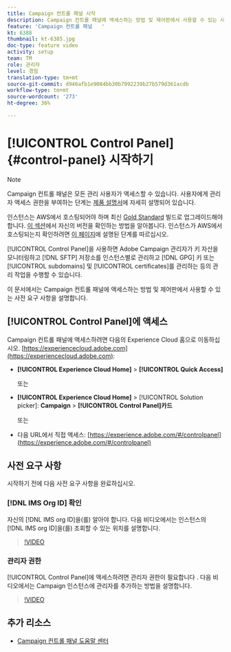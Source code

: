 ```yaml
---
title: Campaign 컨트롤 패널 시작
description: Campaign 컨트롤 패널에 액세스하는 방법 및 제어판에서 사용할 수 있는 사전 요구 사항을 알아봅니다.
feature: 'Campaign 컨트롤 패널   '
kt: 6388
thumbnail: kt-6385.jpg
doc-type: feature video
activity: setup
team: TM
role: 관리자
level: 경험
translation-type: tm+mt
source-git-commit: d946afb1e9084bb30b7992239b27b579d361acdb
workflow-type: tm+mt
source-wordcount: '273'
ht-degree: 36%

---
```



# [!UICONTROL Control Panel] {#control-panel} 시작하기

>[!NOTE]
>
> Campaign 컨트롤 패널은 모든 관리 사용자가 액세스할 수 있습니다. 사용자에게 관리자 액세스 권한을 부여하는 단계는 [제품 설명서](https://experienceleague.adobe.com/docs/control-panel/using/discover-control-panel/managing-permissions.html?lang=en#discover-control-panel)에 자세히 설명되어 있습니다.
>
> 인스턴스는 AWS에서 호스팅되어야 하며 최신 [Gold Standard](https://experienceleague.adobe.com/docs/campaign-classic/using/release-notes/gs-release/gs-overview.html) 빌드로 업그레이드해야 합니다. [이 섹션](https://experienceleague.adobe.com/docs/campaign-classic/using/getting-started/starting-with-adobe-campaign/launching-adobe-campaign.html?lang=en#getting-your-campaign-version)에서 자신의 버전을 확인하는 방법을 알아봅니다. 인스턴스가 AWS에서 호스팅되는지 확인하려면 [이 페이지](https://experienceleague.adobe.com/docs/control-panel/using/faq.html)에 설명된 단계를 따르십시오.

[!UICONTROL Control Panel]을 사용하면 Adobe Campaign 관리자가 키 자산을 모니터링하고 [!DNL SFTP] 저장소를 인스턴스별로 관리하고 [!DNL GPG] 키 또는 [!UICONTROL subdomains] 및 [!UICONTROL certificates]를 관리하는 등의 관리 작업을 수행할 수 있습니다.

이 문서에서는 Campaign 컨트롤 패널에 액세스하는 방법 및 제어판에서 사용할 수 있는 사전 요구 사항을 설명합니다.

## [!UICONTROL Control Panel]에 액세스 

Campaign 컨트롤 패널에 액세스하려면 다음의 Experience Cloud 홈으로 이동하십시오. [https://experiencecloud.adobe.com](https://experiencecloud.adobe.com):

* **[!UICONTROL Experience Cloud Home]** > **[!UICONTROL Quick Access]**

   또는
* **[!UICONTROL Experience Cloud Home]**  > [!UICONTROL Solution picker]: **Campaign** > **[!UICONTROL Control Panel]카드**

   또는

* 다음 URL에서 직접 액세스: [https://experience.adobe.com/#/controlpanel](https://experience.adobe.com/#/controlpanel)

## 사전 요구 사항

시작하기 전에 다음 사전 요구 사항을 완료하십시오.

### [!DNL IMS Org ID] 확인 

자신의 [!DNL IMS org ID]을(를) 알아야 합니다. 다음 비디오에서는 인스턴스의 [!DNL IMS org ID]을(를) 조회할 수 있는 위치를 설명합니다.

>[!VIDEO](https://video.tv.adobe.com/v/27183?quality=12)

### 관리자 권한

[!UICONTROL Control Panel]에 액세스하려면 관리자 권한이 필요합니다 .
다음 비디오에서는 Campaign 인스턴스에 관리자를 추가하는 방법을 설명합니다.

>[!VIDEO](https://video.tv.adobe.com/v/27147?quality=12)

## 추가 리소스

* [Campaign 컨트롤 패널 도움말 센터](https://docs.adobe.com/content/help/ko-KR/control-panel/using/control-panel-home.html)

